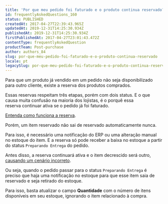 ```yaml
---
title: 'Por que meu pedido foi faturado e o produto continua reservado?'
id: frequentlyAskedQuestions_160
status: PUBLISHED
createdAt: 2017-04-27T22:39:43.965Z
updatedAt: 2019-12-31T14:25:30.934Z
publishedAt: 2019-12-31T14:25:30.934Z
firstPublishedAt: 2017-04-27T23:01:43.472Z
contentType: frequentlyAskedQuestion
productTeam: Post-purchase
author: authors_84
slug: por-que-meu-pedido-foi-faturado-e-o-produto-continua-reservado
locale: pt
legacySlug: por-que-meu-pedido-foi-faturado-e-o-produto-continua-reservado
---
```


Para que um produto já vendido em um pedido não seja disponibilizado para outro cliente, existe a reserva dos produtos comprados. 

Essas reservas respeitam três etapas, porém com dois status. E o que causa muita confusão na maioria dos lojistas, é o porquê essa reserva continuar ativa se o pedido já foi faturado. 

[Entenda como funciona a reserva](/pt/tutorial/como-a-reserva-funciona/).

Porém, um item reservado não sai de reservado automaticamente nunca. 

Para isso, é necessário uma notificação do ERP ou uma alteração manual no estoque do item. E a reserva só pode receber a baixa no estoque a partir do status `Preparando Entrega` do pedido. 

Antes disso, a reserva continuará ativa e o item decrescido será outro, [causando um cenário incorreto](/pt/faq/por-que-meu-estoque-esta-negativo/).

Ou seja, quando o pedido passar para o status `Preparando Entrega` é preciso que haja uma notificação no estoque para que esse item saia de reservado e seja retirado do estoque. 

Para isso, basta atualizar o campo __Quantidade__ com o número de itens disponíveis em seu estoque, ignorando o item relacionado à compra.
